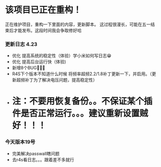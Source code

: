 # 该项目已正在重构！
正在维护项目，重构一下里面的内容，更新脚本。
这过程很漫长，可能在五一结束后才能发布。这段时间我会争取修好哈
### 更新日志 4.23
- 优化 提高系统的稳定性（体验）学小米如何写日志😁
- 优化 提高后台运行快（体验)
- 新增8个BUG🌚🌚🤪
- R4S下个版本不知道什么时候 将频率超频2.2/1.8补丁更新一下，并启用。（更新超频补丁为了解决电压问题，提高稳定性）
- # 注：不要用恢复备份。。不保证某个插件是否正常运行。。。建议重新设置贼好！！！
### 今天版本19号
- 完美解决passwall瞎问题
- 去r4s看日志。。。跟着差不多就行
